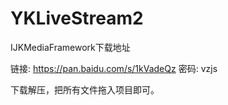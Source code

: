 # YKLiveStream2

IJKMediaFramework下载地址

链接: https://pan.baidu.com/s/1kVadeQz
密码: vzjs

下载解压，把所有文件拖入项目即可。
